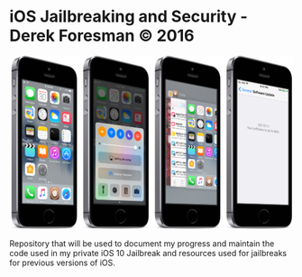 # iOS Jailbreaking and Security - Derek Foresman © 2016

![Preview](Preview.png)

Repository that will be used to document my progress and maintain the code used in my private iOS 10 Jailbreak and resources used for jailbreaks for previous versions of iOS.
